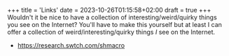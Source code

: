 +++
title = 'Links'
date = 2023-10-26T01:15:58+02:00
draft = true
+++
Wouldn't it be nice to have a collection of interesting/weird/quirky things you see on the Internet? You'll have to make this yourself
but at least I can offer a collection of weird/interesting/quirky things *I* see on the Internet.

- https://research.swtch.com/shmacro
